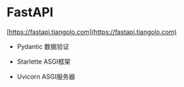 # FastAPI

[https://fastapi.tiangolo.com](https://fastapi.tiangolo.com)

- Pydantic 数据验证
- Starlette ASGI框架

- Uvicorn ASGI服务器
